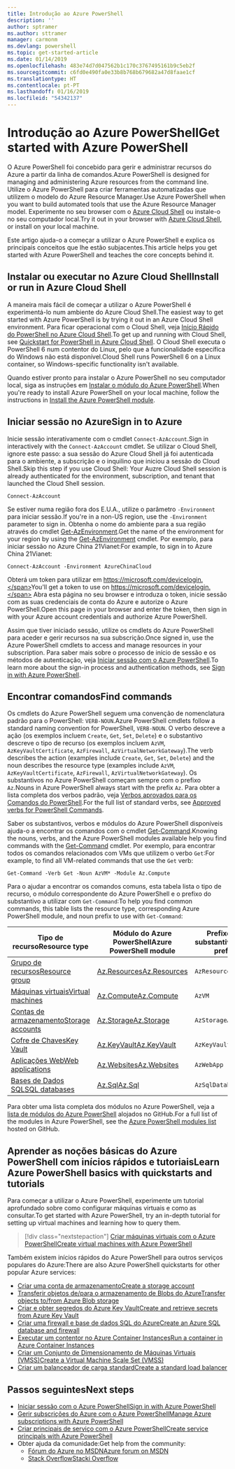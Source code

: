 ```yaml
---
title: Introdução ao Azure PowerShell
description: ''
author: sptramer
ms.author: sttramer
manager: carmonm
ms.devlang: powershell
ms.topic: get-started-article
ms.date: 01/14/2019
ms.openlocfilehash: 483e74d7d047562b1c170c3767495161b9c5eb2f
ms.sourcegitcommit: c6fd0e490fa0e33b8b768b679682a47d8faae1cf
ms.translationtype: HT
ms.contentlocale: pt-PT
ms.lasthandoff: 01/16/2019
ms.locfileid: "54342137"
---
```

# <a name="get-started-with-azure-powershell"></a><span data-ttu-id="69a8c-102">Introdução ao Azure PowerShell</span><span class="sxs-lookup"><span data-stu-id="69a8c-102">Get started with Azure PowerShell</span></span>

<span data-ttu-id="69a8c-103">O Azure PowerShell foi concebido para gerir e administrar recursos do Azure a partir da linha de comandos.</span><span class="sxs-lookup"><span data-stu-id="69a8c-103">Azure PowerShell is designed for managing and administering Azure resources from the command line.</span></span> <span data-ttu-id="69a8c-104">Utilize o Azure PowerShell para criar ferramentas automatizadas que utilizem o modelo do Azure Resource Manager.</span><span class="sxs-lookup"><span data-stu-id="69a8c-104">Use Azure PowerShell when you want to build automated tools that use the Azure Resource Manager model.</span></span>
<span data-ttu-id="69a8c-105">Experimente no seu browser com o [Azure Cloud Shell](/azure/cloud-shell/overview) ou instale-o no seu computador local.</span><span class="sxs-lookup"><span data-stu-id="69a8c-105">Try it out in your browser with [Azure Cloud Shell](/azure/cloud-shell/overview), or install on your local machine.</span></span>

<span data-ttu-id="69a8c-106">Este artigo ajuda-o a começar a utilizar o Azure PowerShell e explica os principais conceitos que lhe estão subjacentes.</span><span class="sxs-lookup"><span data-stu-id="69a8c-106">This article helps you get started with Azure PowerShell and teaches the core concepts behind it.</span></span>

## <a name="install-or-run-in-azure-cloud-shell"></a><span data-ttu-id="69a8c-107">Instalar ou executar no Azure Cloud Shell</span><span class="sxs-lookup"><span data-stu-id="69a8c-107">Install or run in Azure Cloud Shell</span></span>

<span data-ttu-id="69a8c-108">A maneira mais fácil de começar a utilizar o Azure PowerShell é experimentá-lo num ambiente do Azure Cloud Shell.</span><span class="sxs-lookup"><span data-stu-id="69a8c-108">The easiest way to get started with Azure PowerShell is by trying it out in an Azure Cloud Shell environment.</span></span>
<span data-ttu-id="69a8c-109">Para ficar operacional com o Cloud Shell, veja [Início Rápido do PowerShell no Azure Cloud Shell](/azure/cloud-shell/quickstart-powershell).</span><span class="sxs-lookup"><span data-stu-id="69a8c-109">To get up and running with Cloud Shell, see [Quickstart for PowerShell in Azure Cloud Shell](/azure/cloud-shell/quickstart-powershell).</span></span>
<span data-ttu-id="69a8c-110">O Cloud Shell executa o PowerShell 6 num contentor do Linux, pelo que a funcionalidade específica do Windows não está disponível.</span><span class="sxs-lookup"><span data-stu-id="69a8c-110">Cloud Shell runs PowerShell 6 on a Linux container, so Windows-specific functionality isn't available.</span></span>

<span data-ttu-id="69a8c-111">Quando estiver pronto para instalar o Azure PowerShell no seu computador local, siga as instruções em [Instalar o módulo do Azure PowerShell](install-az-ps.md).</span><span class="sxs-lookup"><span data-stu-id="69a8c-111">When you're ready to install Azure PowerShell on your local machine, follow the instructions in [Install the Azure PowerShell module](install-az-ps.md).</span></span>

## <a name="sign-in-to-azure"></a><span data-ttu-id="69a8c-112">Iniciar sessão no Azure</span><span class="sxs-lookup"><span data-stu-id="69a8c-112">Sign in to Azure</span></span>

<span data-ttu-id="69a8c-113">Inicie sessão interativamente com o cmdlet `Connect-AzAccount`.</span><span class="sxs-lookup"><span data-stu-id="69a8c-113">Sign in interactively with the `Connect-AzAccount` cmdlet.</span></span> <span data-ttu-id="69a8c-114">Se utilizar o Cloud Shell, ignore este passo: a sua sessão do Azure Cloud Shell já foi autenticada para o ambiente, a subscrição e o inquilino que iniciou a sessão do Cloud Shell.</span><span class="sxs-lookup"><span data-stu-id="69a8c-114">Skip this step if you use Cloud Shell: Your Auzre Cloud Shell session is already authenticated for the environment, subscription, and tenant that launched the Cloud Shell session.</span></span>

```azurepowershell-interactive
Connect-AzAccount
```

<span data-ttu-id="69a8c-115">Se estiver numa região fora dos E.U.A., utilize o parâmetro `-Environment` para iniciar sessão.</span><span class="sxs-lookup"><span data-stu-id="69a8c-115">If you're in a non-US region, use the `-Environment` parameter to sign in.</span></span> <span data-ttu-id="69a8c-116">Obtenha o nome do ambiente para a sua região através do cmdlet [Get-AzEnvironment](/powershell/module/Az.Accounts/Get-AzEnvironment).</span><span class="sxs-lookup"><span data-stu-id="69a8c-116">Get the name of the environment for your region by using the [Get-AzEnvironment](/powershell/module/Az.Accounts/Get-AzEnvironment) cmdlet.</span></span> <span data-ttu-id="69a8c-117">Por exemplo, para iniciar sessão no Azure China 21Vianet:</span><span class="sxs-lookup"><span data-stu-id="69a8c-117">For example, to sign in to Azure China 21Vianet:</span></span>

```azurepowershell-interactive
Connect-AzAccount -Environment AzureChinaCloud
```

<span data-ttu-id="69a8c-118">Obterá um token para utilizar em https://microsoft.com/devicelogin.</span><span class="sxs-lookup"><span data-stu-id="69a8c-118">You'll get a token to use on https://microsoft.com/devicelogin.</span></span> <span data-ttu-id="69a8c-119">Abra esta página no seu browser e introduza o token, inicie sessão com as suas credenciais de conta do Azure e autorize o Azure PowerShell.</span><span class="sxs-lookup"><span data-stu-id="69a8c-119">Open this page in your browser and enter the token, then sign in with your Azure account credentials and authorize Azure PowerShell.</span></span> 

<span data-ttu-id="69a8c-120">Assim que tiver iniciado sessão, utilize os cmdlets do Azure PowerShell para aceder e gerir recursos na sua subscrição.</span><span class="sxs-lookup"><span data-stu-id="69a8c-120">Once signed in, use the Azure PowerShell cmdlets to access and manage resources in your subscription.</span></span> <span data-ttu-id="69a8c-121">Para saber mais sobre o processo de início de sessão e os métodos de autenticação, veja [Iniciar sessão com o Azure PowerShell](authenticate-azureps.md).</span><span class="sxs-lookup"><span data-stu-id="69a8c-121">To learn more about the sign-in process and authentication methods, see [Sign in with Azure PowerShell](authenticate-azureps.md).</span></span>

## <a name="find-commands"></a><span data-ttu-id="69a8c-122">Encontrar comandos</span><span class="sxs-lookup"><span data-stu-id="69a8c-122">Find commands</span></span>

<span data-ttu-id="69a8c-123">Os cmdlets do Azure PowerShell seguem uma convenção de nomenclatura padrão para o PowerShell: `VERB-NOUN`.</span><span class="sxs-lookup"><span data-stu-id="69a8c-123">Azure PowerShell cmdlets follow a standard naming convention for PowerShell, `VERB-NOUN`.</span></span> <span data-ttu-id="69a8c-124">O verbo descreve a ação (os exemplos incluem `Create`, `Get`, `Set`, `Delete`) e o substantivo descreve o tipo de recurso (os exemplos incluem `AzVM`, `AzKeyVaultCertificate`, `AzFirewall`, `AzVirtualNetworkGateway`).</span><span class="sxs-lookup"><span data-stu-id="69a8c-124">The verb describes the action (examples include `Create`, `Get`, `Set`, `Delete`) and the noun describes the resource type (examples include `AzVM`, `AzKeyVaultCertificate`, `AzFirewall`, `AzVirtualNetworkGateway`).</span></span> <span data-ttu-id="69a8c-125">Os substantivos no Azure PowerShell começam sempre com o prefixo `Az`.</span><span class="sxs-lookup"><span data-stu-id="69a8c-125">Nouns in Azure PowerShell always start with the prefix `Az`.</span></span> <span data-ttu-id="69a8c-126">Para obter a lista completa dos verbos padrão, veja [Verbos aprovados para os Comandos do PowerShell](/powershell/developer/cmdlet/approved-verbs-for-windows-powershell-commands).</span><span class="sxs-lookup"><span data-stu-id="69a8c-126">For the full list of standard verbs, see [Approved verbs for PowerShell Commands](/powershell/developer/cmdlet/approved-verbs-for-windows-powershell-commands).</span></span>

<span data-ttu-id="69a8c-127">Saber os substantivos, verbos e módulos do Azure PowerShell disponíveis ajuda-o a encontrar os comandos com o cmdlet [Get-Command](/powershell/module/microsoft.powershell.core/get-command).</span><span class="sxs-lookup"><span data-stu-id="69a8c-127">Knowing the nouns, verbs, and the Azure PowerShell modules available help you find commands with the [Get-Command](/powershell/module/microsoft.powershell.core/get-command) cmdlet.</span></span> <span data-ttu-id="69a8c-128">Por exemplo, para encontrar todos os comandos relacionados com VMs que utilizem o verbo `Get`:</span><span class="sxs-lookup"><span data-stu-id="69a8c-128">For example, to find all VM-related commands that use the `Get` verb:</span></span>

```powershell-interactive
Get-Command -Verb Get -Noun AzVM* -Module Az.Compute
```

<span data-ttu-id="69a8c-129">Para o ajudar a encontrar os comandos comuns, esta tabela lista o tipo de recurso, o módulo correspondente do Azure PowerShell e o prefixo do substantivo a utilizar com `Get-Command`:</span><span class="sxs-lookup"><span data-stu-id="69a8c-129">To help you find common commands, this table lists the resource type, corresponding Azure PowerShell module, and noun prefix to use with `Get-Command`:</span></span>

| <span data-ttu-id="69a8c-130">Tipo de recurso</span><span class="sxs-lookup"><span data-stu-id="69a8c-130">Resource type</span></span> | <span data-ttu-id="69a8c-131">Módulo do Azure PowerShell</span><span class="sxs-lookup"><span data-stu-id="69a8c-131">Azure PowerShell module</span></span> | <span data-ttu-id="69a8c-132">Prefixo do substantivo</span><span class="sxs-lookup"><span data-stu-id="69a8c-132">Noun prefix</span></span> |
|---------------|-------------------------|----------------|
| [<span data-ttu-id="69a8c-133">Grupo de recursos</span><span class="sxs-lookup"><span data-stu-id="69a8c-133">Resource group</span></span>](/azure/azure-resource-manager/resource-group-overview) | [<span data-ttu-id="69a8c-134">Az.Resources</span><span class="sxs-lookup"><span data-stu-id="69a8c-134">Az.Resources</span></span>](/powershell/module/az.resources#resources) | `AzResourceGroup` |
| [<span data-ttu-id="69a8c-135">Máquinas virtuais</span><span class="sxs-lookup"><span data-stu-id="69a8c-135">Virtual machines</span></span>](/azure/virtual-machines) | [<span data-ttu-id="69a8c-136">Az.Compute</span><span class="sxs-lookup"><span data-stu-id="69a8c-136">Az.Compute</span></span>](/powershell/module/az.compute#virtual_machines) | `AzVM` |
| [<span data-ttu-id="69a8c-137">Contas de armazenamento</span><span class="sxs-lookup"><span data-stu-id="69a8c-137">Storage accounts</span></span>](/azure/storage/common/storage-introduction) | [<span data-ttu-id="69a8c-138">Az.Storage</span><span class="sxs-lookup"><span data-stu-id="69a8c-138">Az.Storage</span></span>](/powershell/module/az.storage/) | `AzStorageAccount` |
| [<span data-ttu-id="69a8c-139">Cofre de Chaves</span><span class="sxs-lookup"><span data-stu-id="69a8c-139">Key Vault</span></span>](/azure/key-vault/key-vault-whatis) | [<span data-ttu-id="69a8c-140">Az.KeyVault</span><span class="sxs-lookup"><span data-stu-id="69a8c-140">Az.KeyVault</span></span>](/powershell/module/az.keyvault) | `AzKeyVault` |
| [<span data-ttu-id="69a8c-141">Aplicações Web</span><span class="sxs-lookup"><span data-stu-id="69a8c-141">Web applications</span></span>](/azure/app-service) | [<span data-ttu-id="69a8c-142">Az.Websites</span><span class="sxs-lookup"><span data-stu-id="69a8c-142">Az.Websites</span></span>](/powershell/module/az.websites) | `AzWebApp` |
| [<span data-ttu-id="69a8c-143">Bases de Dados SQL</span><span class="sxs-lookup"><span data-stu-id="69a8c-143">SQL databases</span></span>](/azure/sql-database) | [<span data-ttu-id="69a8c-144">Az.Sql</span><span class="sxs-lookup"><span data-stu-id="69a8c-144">Az.Sql</span></span>](/powershell/module/az.sql) | `AzSqlDatabase` |

<span data-ttu-id="69a8c-145">Para obter uma lista completa dos módulos no Azure PowerShell, veja a [lista de módulos do Azure PowerShell](https://github.com/Azure/azure-powershell/blob/master/documentation/azure-powershell-modules.md) alojados no GitHub.</span><span class="sxs-lookup"><span data-stu-id="69a8c-145">For a full list of the modules in Azure PowerShell, see the [Azure PowerShell modules list](https://github.com/Azure/azure-powershell/blob/master/documentation/azure-powershell-modules.md) hosted on GitHub.</span></span>

## <a name="learn-azure-powershell-basics-with-quickstarts-and-tutorials"></a><span data-ttu-id="69a8c-146">Aprender as noções básicas do Azure PowerShell com inícios rápidos e tutoriais</span><span class="sxs-lookup"><span data-stu-id="69a8c-146">Learn Azure PowerShell basics with quickstarts and tutorials</span></span>

<span data-ttu-id="69a8c-147">Para começar a utilizar o Azure PowerShell, experimente um tutorial aprofundado sobre como configurar máquinas virtuais e como as consultar.</span><span class="sxs-lookup"><span data-stu-id="69a8c-147">To get started with Azure PowerShell, try an in-depth tutorial for setting up virtual machines and learning how to query them.</span></span>

> [!div class="nextstepaction"]
> [<span data-ttu-id="69a8c-148">Criar máquinas virtuais com o Azure PowerShell</span><span class="sxs-lookup"><span data-stu-id="69a8c-148">Create virtual machines with Azure PowerShell</span></span>](azureps-vm-tutorial.yml)

<span data-ttu-id="69a8c-149">Também existem inícios rápidos do Azure PowerShell para outros serviços populares do Azure:</span><span class="sxs-lookup"><span data-stu-id="69a8c-149">There are also Azure PowerShell quickstarts for other popular Azure services:</span></span>

* [<span data-ttu-id="69a8c-150">Criar uma conta de armazenamento</span><span class="sxs-lookup"><span data-stu-id="69a8c-150">Create a storage account</span></span>](/azure/storage/common/storage-quickstart-create-account?tabs=azure-powershell)
* [<span data-ttu-id="69a8c-151">Transferir objetos de/para o armazenamento de Blobs do Azure</span><span class="sxs-lookup"><span data-stu-id="69a8c-151">Transfer objects to/from Azure Blob storage</span></span>](/azure/storage/blobs/storage-quickstart-blobs-powershell)
* [<span data-ttu-id="69a8c-152">Criar e obter segredos do Azure Key Vault</span><span class="sxs-lookup"><span data-stu-id="69a8c-152">Create and retrieve secrets from Azure Key Vault</span></span>](/azure/key-vault/quick-create-powershell)
* [<span data-ttu-id="69a8c-153">Criar uma firewall e base de dados SQL do Azure</span><span class="sxs-lookup"><span data-stu-id="69a8c-153">Create an Azure SQL database and firewall</span></span>](/azure/sql-database/scripts/sql-database-create-and-configure-database-powershell)
* [<span data-ttu-id="69a8c-154">Executar um contentor no Azure Container Instances</span><span class="sxs-lookup"><span data-stu-id="69a8c-154">Run a container in Azure Container Instances</span></span>](/azure/container-instances/container-instances-quickstart-powershell)
* [<span data-ttu-id="69a8c-155">Criar um Conjunto de Dimensionamento de Máquinas Virtuais (VMSS)</span><span class="sxs-lookup"><span data-stu-id="69a8c-155">Create a Virtual Machine Scale Set (VMSS)</span></span>](/azure/virtual-machine-scale-sets/quick-create-powershell)
* [<span data-ttu-id="69a8c-156">Criar um balanceador de carga standard</span><span class="sxs-lookup"><span data-stu-id="69a8c-156">Create a standard load balancer</span></span>](/azure/load-balancer/quickstart-create-standard-load-balancer-powershell)

## <a name="next-steps"></a><span data-ttu-id="69a8c-157">Passos seguintes</span><span class="sxs-lookup"><span data-stu-id="69a8c-157">Next steps</span></span>

* [<span data-ttu-id="69a8c-158">Iniciar sessão com o Azure PowerShell</span><span class="sxs-lookup"><span data-stu-id="69a8c-158">Sign in with Azure PowerShell</span></span>](authenticate-azureps.md)
* [<span data-ttu-id="69a8c-159">Gerir subscrições do Azure com o Azure PowerShell</span><span class="sxs-lookup"><span data-stu-id="69a8c-159">Manage Azure subscriptions with Azure PowerShell</span></span>](manage-subscriptions-azureps.md)
* [<span data-ttu-id="69a8c-160">Criar principais de serviço com o Azure PowerShell</span><span class="sxs-lookup"><span data-stu-id="69a8c-160">Create service principals with Azure PowerShell</span></span>](create-azure-service-principal-azureps.md)
* <span data-ttu-id="69a8c-161">Obter ajuda da comunidade:</span><span class="sxs-lookup"><span data-stu-id="69a8c-161">Get help from the community:</span></span>
  * [<span data-ttu-id="69a8c-162">Fórum do Azure no MSDN</span><span class="sxs-lookup"><span data-stu-id="69a8c-162">Azure forum on MSDN</span></span>](http://go.microsoft.com/fwlink/p/?LinkId=320212)
  * [<span data-ttu-id="69a8c-163">Stack Overflow</span><span class="sxs-lookup"><span data-stu-id="69a8c-163">Stacki Overflow</span></span>](http://go.microsoft.com/fwlink/?LinkId=320213)
